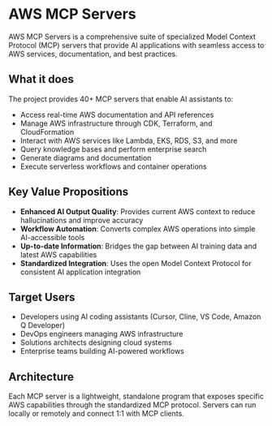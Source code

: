 # AWS MCP Servers

AWS MCP Servers is a comprehensive suite of specialized Model Context Protocol (MCP) servers that provide AI applications with seamless access to AWS services, documentation, and best practices.

## What it does

The project provides 40+ MCP servers that enable AI assistants to:
- Access real-time AWS documentation and API references
- Manage AWS infrastructure through CDK, Terraform, and CloudFormation
- Interact with AWS services like Lambda, EKS, RDS, S3, and more
- Query knowledge bases and perform enterprise search
- Generate diagrams and documentation
- Execute serverless workflows and container operations

## Key Value Propositions

- **Enhanced AI Output Quality**: Provides current AWS context to reduce hallucinations and improve accuracy
- **Workflow Automation**: Converts complex AWS operations into simple AI-accessible tools
- **Up-to-date Information**: Bridges the gap between AI training data and latest AWS capabilities
- **Standardized Integration**: Uses the open Model Context Protocol for consistent AI application integration

## Target Users

- Developers using AI coding assistants (Cursor, Cline, VS Code, Amazon Q Developer)
- DevOps engineers managing AWS infrastructure
- Solutions architects designing cloud systems
- Enterprise teams building AI-powered workflows

## Architecture

Each MCP server is a lightweight, standalone program that exposes specific AWS capabilities through the standardized MCP protocol. Servers can run locally or remotely and connect 1:1 with MCP clients.